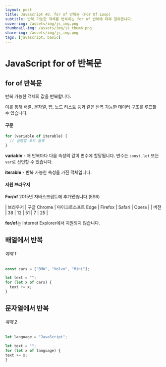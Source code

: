```yaml
---
layout: post
title: JavaScript 40. for of 반복문 (For Of Loop)
subtitle: 반복 가능한 객체를 반복하는 for of 반복에 대해 알아봅니다.
cover-img: /assets/img/js_img.png
thumbnail-img: /assets/img/js_thumb.png
share-img: /assets/img/js_img.png
tags: [javascript, basic]
---
```


# JavaScript for of 반복문

## for of 반복문

반복 가능한 객체의 값을 반복합니다.

이를 통해 배열, 문자열, 맵, 노드 리스트 등과 같은 반복 가능한 데이터 구조를 루프할 수 있습니다.

#### 구문

```javascript
for (variable of iterable) {
  // 실행할 코드 블록
}
```

**variable** - 매 반복마다 다음 속성의 값이 변수에 할당됩니다. 변수는 ```const```, ```let``` 또는 ```var```로 선언할 수 있습니다.

**iterable** - 반복 가능한 속성을 가진 객체입니다.

#### 지원 브라우저

**For/of** 2015년 자바스크립트에 추가됐습니다.(ES6)

| 브라우저 | 구글 Chrome | 마이크로소프트 Edge | Firefox | Safari | Opera |
| 버전 | 38 | 12 | 51 | 7 | 25 |

**for/of**는 Internet Explorer에서 지원되지 않습니다.

## 배열에서 반복

###### 예제 1

```javascript
const cars = ["BMW", "Volvo", "Mini"];

let text = "";
for (let x of cars) {
  text += x;
}
```

## 문자열에서 반복

###### 예제 2

```javascript
let language = "JavaScript";

let text = "";
for (let x of language) {
text += x;
}
```

